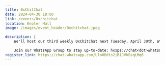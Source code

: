 ```yaml
---
title: 0xChitChat
date: 2024-04-30 18:00
link: /events/0xchitchat
location: Kepler Hall
image: /images/event_header/0xchitchat.jpeg

description: |
    We'll host our third weekly 0xChitChat next Tuesday, April 30th, at 6:00 PM in front of the Kepler Hall. Expect an evening filled with games, snacks and engaging conversations. See you there! :)

    Join our WhatsApp Group to stay up-to-date: hxxps://chat<dot>whatsapp<dot>com/LloUBdts2iB1JVkBsqLMq6
register_link: https://chat.whatsapp.com/LloUBdts2iB1JVkBsqLMq6
---
```

